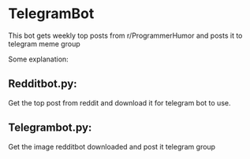 # TelegramBot
This bot gets weekly top posts from r/ProgrammerHumor and posts it to telegram meme group

Some explanation:

## Redditbot.py:
  Get the top post from reddit and download it for telegram bot to use.


## Telegrambot.py:
  Get the image redditbot downloaded and post it telegram group
